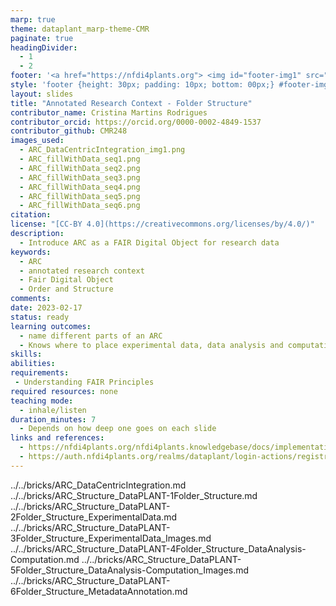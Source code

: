 ```yaml
---
marp: true
theme: dataplant_marp-theme-CMR
paginate: true
headingDivider: 
  - 1
  - 2
footer: '<a href="https://nfdi4plants.org"> <img id="footer-img1" src="../../../img/_logos/DataPLANT/DataPLANT_logo_square_bg_transparent.svg"></a> <a href="https://creativecommons.org/licenses/by/4.0/"><img id="footer-img2" src="../../../img/_logos/CreativeCommons/by.svg"> </a>'
style: 'footer {height: 30px; padding: 10px; bottom: 00px;} #footer-img1 {height: 30px; padding-left: 0px;} #footer-img2 {height: 20px; padding-left: 20px; opacity: 0.5;}'
layout: slides
title: "Annotated Research Context - Folder Structure"
contributor_name: Cristina Martins Rodrigues  
contributor_orcid: https://orcid.org/0000-0002-4849-1537  
contributor_github: CMR248
images_used:
  - ARC_DataCentricIntegration_img1.png
  - ARC_fillWithData_seq1.png
  - ARC_fillWithData_seq2.png
  - ARC_fillWithData_seq3.png
  - ARC_fillWithData_seq4.png
  - ARC_fillWithData_seq5.png
  - ARC_fillWithData_seq6.png
citation:  
license: "[CC-BY 4.0](https://creativecommons.org/licenses/by/4.0/)"  
description:
  - Introduce ARC as a FAIR Digital Object for research data 
keywords:
  - ARC
  - annotated research context
  - Fair Digital Object
  - Order and Structure
comments:  
date: 2023-02-17 
status: ready
learning outcomes:
  - name different parts of an ARC
  - Knows where to place experimental data, data analysis and computation, or metadata annotation
skills:
abilities:
requirements:
 - Understanding FAIR Principles
required resources: none
teaching mode:
  - inhale/listen
duration_minutes: 7
  - Depends on how deep one goes on each slide
links and references:
  - https://nfdi4plants.org/nfdi4plants.knowledgebase/docs/implementation/QuickStart_arcCommander.html#invite-collaborators
  - https://auth.nfdi4plants.org/realms/dataplant/login-actions/registration?client_id=account&tab_id=4bQkU161waI
---
```


../../bricks/ARC_DataCentricIntegration.md
../../bricks/ARC_Structure_DataPLANT-1Folder_Structure.md
../../bricks/ARC_Structure_DataPLANT-2Folder_Structure_ExperimentalData.md
../../bricks/ARC_Structure_DataPLANT-3Folder_Structure_ExperimentalData_Images.md
../../bricks/ARC_Structure_DataPLANT-4Folder_Structure_DataAnalysis-Computation.md
../../bricks/ARC_Structure_DataPLANT-5Folder_Structure_DataAnalysis-Computation_Images.md
../../bricks/ARC_Structure_DataPLANT-6Folder_Structure_MetadataAnnotation.md



